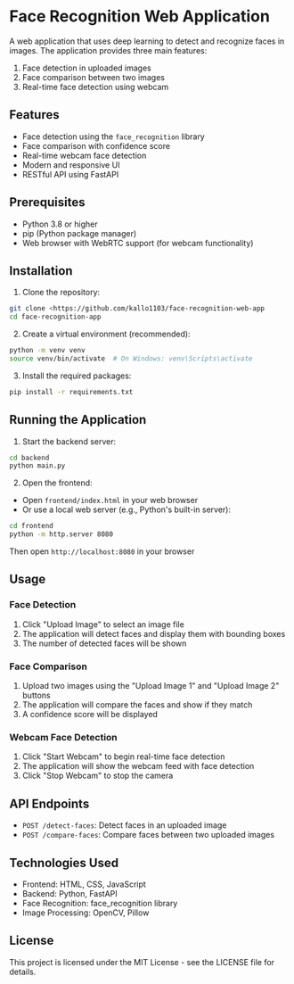 # Face Recognition Web Application

A web application that uses deep learning to detect and recognize faces in images. The application provides three main features:
1. Face detection in uploaded images
2. Face comparison between two images
3. Real-time face detection using webcam

## Features

- Face detection using the `face_recognition` library
- Face comparison with confidence score
- Real-time webcam face detection
- Modern and responsive UI
- RESTful API using FastAPI

## Prerequisites

- Python 3.8 or higher
- pip (Python package manager)
- Web browser with WebRTC support (for webcam functionality)

## Installation

1. Clone the repository:
```bash
git clone <https://github.com/kallo1103/face-recognition-web-app
cd face-recognition-app
```

2. Create a virtual environment (recommended):
```bash
python -m venv venv
source venv/bin/activate  # On Windows: venv\Scripts\activate
```

3. Install the required packages:
```bash
pip install -r requirements.txt
```

## Running the Application

1. Start the backend server:
```bash
cd backend
python main.py
```

2. Open the frontend:
- Open `frontend/index.html` in your web browser
- Or use a local web server (e.g., Python's built-in server):
```bash
cd frontend
python -m http.server 8080
```
Then open `http://localhost:8080` in your browser

## Usage

### Face Detection
1. Click "Upload Image" to select an image file
2. The application will detect faces and display them with bounding boxes
3. The number of detected faces will be shown

### Face Comparison
1. Upload two images using the "Upload Image 1" and "Upload Image 2" buttons
2. The application will compare the faces and show if they match
3. A confidence score will be displayed

### Webcam Face Detection
1. Click "Start Webcam" to begin real-time face detection
2. The application will show the webcam feed with face detection
3. Click "Stop Webcam" to stop the camera

## API Endpoints

- `POST /detect-faces`: Detect faces in an uploaded image
- `POST /compare-faces`: Compare faces between two uploaded images

## Technologies Used

- Frontend: HTML, CSS, JavaScript
- Backend: Python, FastAPI
- Face Recognition: face_recognition library
- Image Processing: OpenCV, Pillow

## License

This project is licensed under the MIT License - see the LICENSE file for details. 